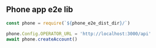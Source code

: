 Phone app e2e lib
-----------------

```javascript
const phone = require(`${phone_e2e_dist_dir}/`)

phone.Config.OPERATOR_URL = 'http://localhost:3000/api'
await phone.createAccount()
```
